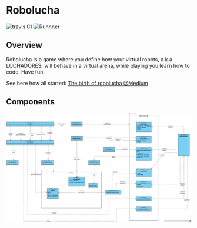 # Robolucha

![travis CI](https://travis-ci.org/hamilton-lima/robolucha.svg?branch=master)
![Runnner](https://sonarcloud.io/api/project_badges/measure?project=runner%3Arunner&metric=alert_status)

## Overview
Robolucha is a game where you define how your virtual robots, a.k.a. LUCHADORES, will behave in a virtual arena, while playing you learn how to code. Have fun. 

See here how all started: [The birth of robolucha @Medium](https://medium.com/@athanazio/the-born-of-robolucha-90431401cab4)


## Components
![components view](https://raw.githubusercontent.com/hamilton-lima/robolucha/master/docs/robolucha-component-view.jpg)
